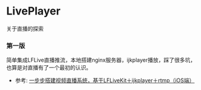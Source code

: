 # LivePlayer
关于直播的探索
### 第一版
简单集成LFLive直播推流，本地搭建nginx服务器，ijkplayer播放，踩了很多坑，也算是对直播有了一个最初的认识。
* 参考: [一步步搭建视频直播系统，基于LFLiveKit＋ijkplayer＋rtmp（iOS端）](https://www.jianshu.com/p/30595a5bff42)
